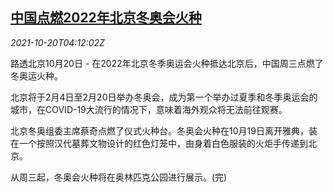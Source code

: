 <!--1634704262000-->
[中国点燃2022年北京冬奥会火种](https://cn.reuters.com/article/beijing-lights-flame-olympics-1020-wedn-idCNKBS2HA0B1)
------

<div><i>2021-10-20T04:12:02Z</i></div><p>路透北京10月20日 - 在2022年北京冬季奥运会火种抵达北京后，中国周三点燃了冬奥运火种。</p><p>北京将于2月4日至2月20日举办冬奥会，成为第一个举办过夏季和冬季奥运会的城市，在COVID-19大流行的情况下，意味着海外观众将无法前往观赛。</p><p>北京冬奥组委主席蔡奇点燃了仪式火种台。冬奥会火种在10月19日离开雅典，装在一个按照汉代墓葬文物设计的红色灯笼中，由身着白色服装的火炬手传递到北京。</p><p>从周三起，冬奥会火种将在奥林匹克公园进行展示。(完)</p>
